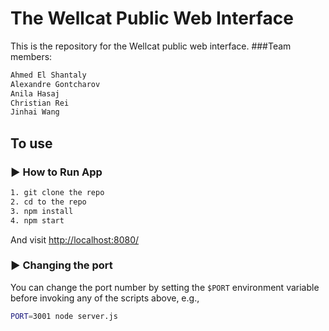# The Wellcat Public Web Interface
This is the repository for the Wellcat public web interface.
###Team members:

```sh
Ahmed El Shantaly
Alexandre Gontcharov
Anila Hasaj
Christian Rei
Jinhai Wang
```
## To use
### :arrow_forward: How to Run App
```sh
1. git clone the repo
2. cd to the repo
3. npm install
4. npm start
```
And visit <http://localhost:8080/>


### :arrow_forward: Changing the port

You can change the port number by setting the `$PORT` environment variable before invoking any of the scripts above, e.g.,

```sh
PORT=3001 node server.js
```